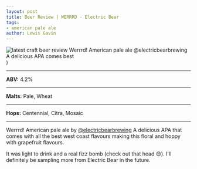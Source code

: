 ```yaml
---
layout: post
title: Beer Review | WERRRD - Electric Bear
tags:
- american pale ale
author: Lewis Gavin
---
```


![latest craft beer review Werrrd! American pale ale @electricbearbrewing A delicious APA comes best](https://www.lewisgavin.co.uk/beermeupplease/images/2018-11-07-werrrd-american-pale-ale-@electricbearbrewing-a-delicious-apa-comes-best.png))

***
**ABV:** 4.2%

***
**Malts:** Pale, Wheat

***
**Hops:** Centennial, Citra, Mosaic

***

Werrrd! American pale ale by [@electricbearbrewing](https://instagram.com/electricbearbrewing) 
A delicious APA that comes with all the best west coast flavours making this floral and hoppy with grapefruit flavours.

It was light to drink and a real fizz bomb (check out that head 😍). I'll definitely be sampling more from Electric Bear in the future.
